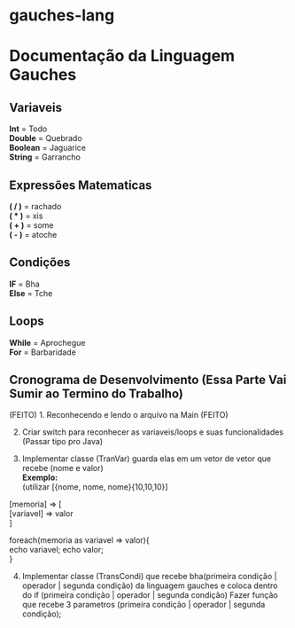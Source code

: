 # gauches-lang
# Documentação da Linguagem Gauches

##  Variaveis

**Int** = Todo  
**Double** = Quebrado  
**Boolean** = Jaguarice  
**String** = Garrancho  

##  Expressões Matematicas

__( / )__ = rachado  
__( * )__ = xis  
__( + )__ = some  
__( - )__ = atoche  

##  Condições

**IF** = Bha  
**Else** = Tche  

##  Loops

**While** = Aprochegue  
**For** = Barbaridade  

## Cronograma de Desenvolvimento (Essa Parte Vai Sumir ao Termino do Trabalho)

(FEITO) 1. Reconhecendo e lendo o arquivo na Main (FEITO)

2.  Criar switch para reconhecer as variaveis/loops e suas funcionalidades (Passar tipo pro Java)

3.  Implementar classe (TranVar) guarda elas em um vetor de vetor que recebe (nome e valor)  
**Exemplo:**  
(utilizar [{nome, nome, nome}{10,10,10}]

[memoria] => [  
    [variavel] => valor  
]
 
 foreach(memoria as variavel => valor){  
    echo variavel;
    echo valor;  
  }


4. Implementar classe (TransCondi) que recebe bha(primeira condição | operador | segunda condição) da linguagem gauches e coloca dentro do if (primeira condição | operador | segunda condição) Fazer função que recebe 3 parametros (primeira condição | operador | segunda condição);
